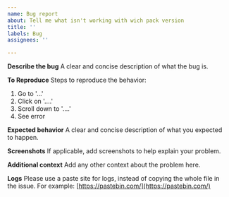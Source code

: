 ```yaml
---
name: Bug report
about: Tell me what isn't working with wich pack version
title: ''
labels: Bug
assignees: ''

---
```


**Describe the bug**
A clear and concise description of what the bug is.

**To Reproduce**
Steps to reproduce the behavior:
1. Go to '...'
2. Click on '....'
3. Scroll down to '....'
4. See error

**Expected behavior**
A clear and concise description of what you expected to happen.

**Screenshots**
If applicable, add screenshots to help explain your problem.

**Additional context**
Add any other context about the problem here.

**Logs**
Please use a paste site for logs, instead of copying the whole file in the issue.
For example: [https://pastebin.com/](https://pastebin.com/)
